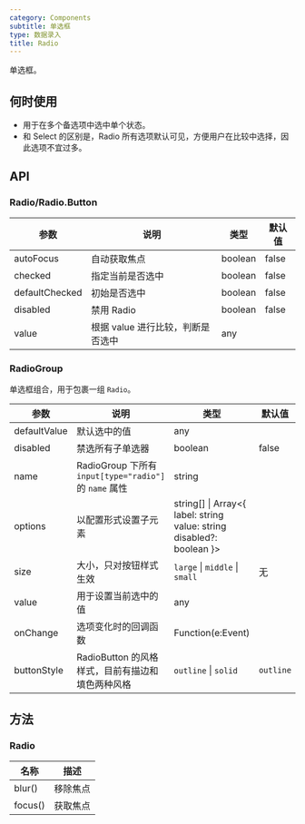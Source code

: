 ```yaml
---
category: Components
subtitle: 单选框
type: 数据录入
title: Radio
---
```


单选框。

## 何时使用

- 用于在多个备选项中选中单个状态。
- 和 Select 的区别是，Radio 所有选项默认可见，方便用户在比较中选择，因此选项不宜过多。

## API

### Radio/Radio.Button

| 参数           | 说明                              | 类型    | 默认值 |
| -------------- | --------------------------------- | ------- | ------ |
| autoFocus      | 自动获取焦点                      | boolean | false  |
| checked        | 指定当前是否选中                  | boolean | false  |
| defaultChecked | 初始是否选中                      | boolean | false  |
| disabled       | 禁用 Radio                        | boolean | false  |
| value          | 根据 value 进行比较，判断是否选中 | any     |        |

### RadioGroup

单选框组合，用于包裹一组 `Radio`。

| 参数 | 说明 | 类型 | 默认值 |
| --- | --- | --- | --- |
| defaultValue | 默认选中的值 | any |  |
| disabled | 禁选所有子单选器 | boolean | false |
| name | RadioGroup 下所有 `input[type="radio"]` 的 `name` 属性 | string |  |
| options | 以配置形式设置子元素 | string\[] \| Array&lt;{ label: string value: string disabled?: boolean }> |  |
| size | 大小，只对按钮样式生效 | `large` \| `middle` \| `small` | 无 |
| value | 用于设置当前选中的值 | any |  |
| onChange | 选项变化时的回调函数 | Function(e:Event) |  |
| buttonStyle | RadioButton 的风格样式，目前有描边和填色两种风格 | `outline` \| `solid` | `outline` |

## 方法

### Radio

| 名称    | 描述     |
| ------- | -------- |
| blur()  | 移除焦点 |
| focus() | 获取焦点 |
